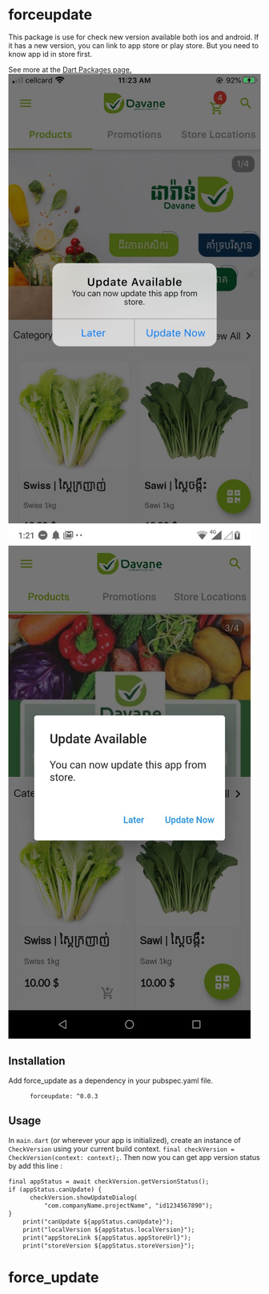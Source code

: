 # forceupdate

This package is use for check new version available both ios and android. If it has a new version, you can link to app store or play store. But you need to know app id in store first.

See more at the [Dart Packages page.](https://pub.dartlang.org/packages/new_version)
![Screenshots](screenshots/ios.jpeg)
![Screenshots](screenshots/android.jpeg)

## Installation
Add force_update as a dependency in your pubspec.yaml file.
```dependencies:
      forceupdate: ^0.0.3
```

## Usage
In `main.dart` (or wherever your app is initialized), create an instance of `CheckVersion` using your current build context.
`final checkVersion = CheckVersion(context: context);`.
Then now you can get app version status by add this line :
```
final appStatus = await checkVersion.getVersionStatus();
if (appStatus.canUpdate) {
      checkVersion.showUpdateDialog(
          "com.companyName.projectName", "id1234567890");
}
    print("canUpdate ${appStatus.canUpdate}");
    print("localVersion ${appStatus.localVersion}");
    print("appStoreLink ${appStatus.appStoreUrl}");
    print("storeVersion ${appStatus.storeVersion}");
```

# force_update

